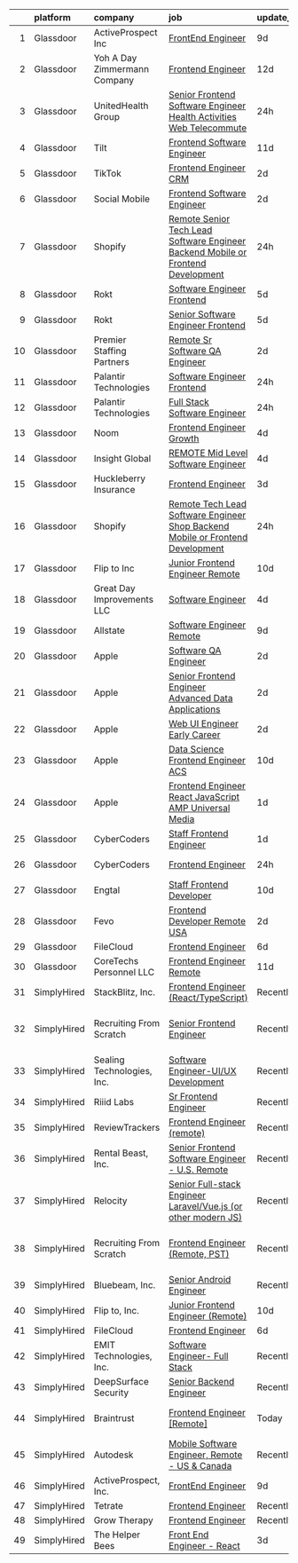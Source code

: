 

|    | platform    | company                         | job                                                                                                                                                                                                                                                                                                                                                                                                                                                                                                                                                                                                                                                                                                                                                                                                                                                                                                                                                                                                                                                                                                                                                                                                                                                                                                                                                                                                                                                                                                                            | update_time   | location                       |
|---:|:------------|:--------------------------------|:-------------------------------------------------------------------------------------------------------------------------------------------------------------------------------------------------------------------------------------------------------------------------------------------------------------------------------------------------------------------------------------------------------------------------------------------------------------------------------------------------------------------------------------------------------------------------------------------------------------------------------------------------------------------------------------------------------------------------------------------------------------------------------------------------------------------------------------------------------------------------------------------------------------------------------------------------------------------------------------------------------------------------------------------------------------------------------------------------------------------------------------------------------------------------------------------------------------------------------------------------------------------------------------------------------------------------------------------------------------------------------------------------------------------------------------------------------------------------------------------------------------------------------|:--------------|:-------------------------------|
|  1 | Glassdoor   | ActiveProspect  Inc             | [FrontEnd Engineer](https://www.glassdoor.com/partner/jobListing.htm?pos=124&ao=1136043&s=58&guid=0000018137d17333a0f4278927c7b513&src=GD_JOB_AD&t=SR&vt=w&ea=1&cs=1_660e48c6&cb=1654498882711&jobListingId=1007899685106&jrtk=3-0-1g4rt2sqir16a801-1g4rt2sr0k26b800-59c02ae1c22f33f2-)                                                                                                                                                                                                                                                                                                                                                                                                                                                                                                                                                                                                                                                                                                                                                                                                                                                                                                                                                                                                                                                                                                                                                                                                                                        | 9d            | Remote                         |
|  2 | Glassdoor   | Yoh  A Day   Zimmermann Company | [Frontend Engineer](https://www.glassdoor.com/partner/jobListing.htm?pos=101&ao=1110586&s=58&guid=0000018137d17333a0f4278927c7b513&src=GD_JOB_AD&t=SR&vt=w&cs=1_c56f6f11&cb=1654498882704&jobListingId=1007890410247&cpc=67D5E609A3B8C355&jrtk=3-0-1g4rt2sqir16a801-1g4rt2sr0k26b800-cdabd7b5c9443b8c--6NYlbfkN0Ae6Qmv8rNb3d5rEsMPL_plhvilYeiJERi7JqghURwQ9XIhdLOjSjG7egc3uUstyCQYzHEQ5XmtNPtWnHS-asC21DlRgbV0mfrWq-U4I-NuPwf3H6EpQw8Wk7_29akaQ8Ycb4XCRI4oPKsQ3ZMvKwgCh0ZVHEcCv2RFs6UWMowc2z0mMUq1crJfB2Y0AGK44ZitGthaYhK1r4bzWQa24S_GZVN9dHdJhi3yiuhPJ4TOEevJlJTijcaPFcumqsRdU5VsrWRtOLVU6NUBEGYpubo_Nl3atOm8axEknOys7H6XKMpYh7RmRgd14fC9Y6R_Jff4r-Wl-WRFWvg7P_1tMDl4l_mgXz6rrE5SlR-FWBmsUTskgoyfvOHAJyVoZ6_IeATE7gFB5s-RxffjRPyIKODMFTM9EsprOykfCCzH7X6wOWcLN4tLv78CRy81I9ZeZ8yaXuxAsjO8Nil-dlwgXOTczF5iQ4-0BzCcvo-bWw48EAPBMTsG4Ilq)                                                                                                                                                                                                                                                                                                                                                                                                                                                                                                                                                                                                                                                                                        | 12d           | Mountain View, CA              |
|  3 | Glassdoor   | UnitedHealth Group              | [Senior Frontend Software Engineer   Health Activities Web   Telecommute](https://www.glassdoor.com/partner/jobListing.htm?pos=104&ao=1110586&s=58&guid=0000018137d17333a0f4278927c7b513&src=GD_JOB_AD&t=SR&vt=w&cs=1_437a761f&cb=1654498882705&jobListingId=1007919561964&cpc=786328B4A40DC555&jrtk=3-0-1g4rt2sqir16a801-1g4rt2sr0k26b800-0a673dd4f3f9fe87--6NYlbfkN0C8O9VKdOj_1Zh75e9_CvYhSsWVxS1Pvi5WUWhsf4w7FIc3O6B0uG3ldAQAeoX1goqqUMoiOOjChTIU7FxP9zu0buQwufUs8R6wbFXqjoNmk2BbPuS3fPxTBlSMCmcUwp1Dw3DXEkr1vAFOMYSKNGUYqtWAtCILkuHt09B_pWN2NfSRnX4alb3eDYF2gsqxpuQTdHKUkO5SZsyybCUOooRSD_jXA_FfblEvkciEXv7FnMUNBaffUKg5N8qrDCYCoIN0pMY6sm-Kraa77_-6OazkY4olH_u7uC-uteK1IPS-na-DrZWY-G-uuo1LIF9vinOOqwa5OIpfMM6-774IxdnWaPVd8NnBINJmTs9Rrw7QSZNdVYN7QCoXkmADEtkM9yc-BVGt12oXJrIxLrLvGYuimRJ93__ZTG774NEPD0oNXbLfFf3uRlFZlKgNW167uL0%3D)                                                                                                                                                                                                                                                                                                                                                                                                                                                                                                                                                                                                                                                                                    | 24h           | Washington, DC                 |
|  4 | Glassdoor   | Tilt                            | [Frontend Software Engineer](https://www.glassdoor.com/partner/jobListing.htm?pos=126&ao=1136043&s=58&guid=0000018137d17333a0f4278927c7b513&src=GD_JOB_AD&t=SR&vt=w&cs=1_9aa7dcb2&cb=1654498882711&jobListingId=1007892621035&jrtk=3-0-1g4rt2sqir16a801-1g4rt2sr0k26b800-593c57b0de57d19d-)                                                                                                                                                                                                                                                                                                                                                                                                                                                                                                                                                                                                                                                                                                                                                                                                                                                                                                                                                                                                                                                                                                                                                                                                                                    | 11d           | Remote                         |
|  5 | Glassdoor   | TikTok                          | [Frontend Engineer  CRM](https://www.glassdoor.com/partner/jobListing.htm?pos=125&ao=1136043&s=58&guid=0000018137d17333a0f4278927c7b513&src=GD_JOB_AD&t=SR&vt=w&cs=1_371a1798&cb=1654498882711&jobListingId=1007916674735&jrtk=3-0-1g4rt2sqir16a801-1g4rt2sr0k26b800-fbaf331a34d36c48-)                                                                                                                                                                                                                                                                                                                                                                                                                                                                                                                                                                                                                                                                                                                                                                                                                                                                                                                                                                                                                                                                                                                                                                                                                                        | 2d            | Mountain View, CA              |
|  6 | Glassdoor   | Social Mobile                   | [Frontend Software Engineer](https://www.glassdoor.com/partner/jobListing.htm?pos=129&ao=1136043&s=58&guid=0000018137d17333a0f4278927c7b513&src=GD_JOB_AD&t=SR&vt=w&ea=1&cs=1_528eed37&cb=1654498882711&jobListingId=1007917234925&jrtk=3-0-1g4rt2sqir16a801-1g4rt2sr0k26b800-abf8924cd77c767f-)                                                                                                                                                                                                                                                                                                                                                                                                                                                                                                                                                                                                                                                                                                                                                                                                                                                                                                                                                                                                                                                                                                                                                                                                                               | 2d            | Miami, FL                      |
|  7 | Glassdoor   | Shopify                         | [Remote   Senior Tech Lead Software Engineer   Backend Mobile or Frontend Development](https://www.glassdoor.com/partner/jobListing.htm?pos=117&ao=1110586&s=58&guid=0000018137d17333a0f4278927c7b513&src=GD_JOB_AD&t=SR&vt=w&cs=1_fb65dd12&cb=1654498882709&jobListingId=1007919605534&cpc=F41FEAB56D215062&jrtk=3-0-1g4rt2sqir16a801-1g4rt2sr0k26b800-6e8a97a11598b70b--6NYlbfkN0BT-d-5ZYGeYN5LtCjYTmsuLZtfKHQR55lVpvgXBvxdFapMDTcs0Fqfitx_p4ykkUWcKcLoI2Ull5WOVPzO2HJvnq-L9kQQjUeBsMnj1CHjBqiLj2s2JVLynlUYHymqpKATbYLOolGrYEdIugO5Me0ZrW-iIbYsoGr9MnHxAZcl0dOLqOcznCZOPb3TusH6cRKzOS_itk9XNAF9mngF0qx7jvMw0dqV3SSZk4k36bhDxYfAk3pZWTidAua57RIaiATQOQvU634yr55b8U1Vk5if3E8oiqigUKGhgZURD9a18ybx1AaxhqOwroLwZpfEtHSPOex0KgaI9ZONusBKJcb7lBZnMKKFCX6tExXO3en9fXBPDBPnQu72SOzZZNAPoqASJcEnioihptlX7b-4mOY4LDrA-sGg7YWJMRpSGidSJJhGf1U_okoqemNV3AWUchHHshAaPmaiZE4bscukbtE5uQoDRHqnITg-rJTwegl-_O8DP7xvOS3eVvxLTBA-U3JDZaNRd94SKRboSxtJpClAu5EhhI7ZgBTmBMi291V_AZGr0ueH20w6sZ67Tki_rzUOSuaDa1TLlWFNSGeEFO0VtUUtI96AzJ3YFQQ9aONSN_olhkN9ujDhSxAY9kneQPBKj1Gfg85P4bBTqKZr0TR6BdnFH5PxhT971MS-_yx1vOVQk_Jkr0aTnbNVGORvr2XVVYSU-HQQSd1oqmBXRrBxe56v4BSNjaXpu6BxvUU-9nVNFh-Kei_kn4AZFiZouw6dPDyuuQontVRl8cR-Bm0tQhyiQBCbGiE%3D)                                                                                                                                                                                                                                                                                                       | 24h           | Atlanta, GA                    |
|  8 | Glassdoor   | Rokt                            | [Software Engineer   Frontend](https://www.glassdoor.com/partner/jobListing.htm?pos=107&ao=1110586&s=58&guid=0000018137d17333a0f4278927c7b513&src=GD_JOB_AD&t=SR&vt=w&cs=1_15935be6&cb=1654498882705&jobListingId=1007906259892&cpc=F17331D9BECC482A&jrtk=3-0-1g4rt2sqir16a801-1g4rt2sr0k26b800-7ecbbc01be6db9dc--6NYlbfkN0DG4ntHtB_rMsnfhgmnSvK2brktLme1L4SiDeJjQ-izrVOLqRJ5-yjEwoYGp-nj3bWN1lzR9_azlXIJYQ1thrkaW2AAH9heBJM7PFzuX9pL7Y8Gt0ipimYDVkqAanixYFeAk_inJ4oOhvDdUB2KTn2soTr3xCCpllQmgk9V4QYN385wEJvnS-QfOjQAlNMmrCtaVRRZQIjSliOjyz6oQCERiCN7qzhiBqOAWQJcTCvgiADtgnVCNARNHov9cqttQZwNH2hHC8klAU30_FIT5H-L-F7L1FGwjSuzLwJuMqEIMZEpSHRYdo6nfS7bOnhxSDbinkwsD7TI2j_Qcvt3ahM2XonR9mdjPL_qWVij_oZItIREzl9O5od-cFbzrKw75CyGdxoqCFZbJNFJlyPWOTf1AkWzrlzy4q9-t0zspt6W0wTBXcqJQCs0nlGFb1yByyHap2s8SDAgPNaA-_sdqySVGmUKHEggNoaHSj724BGACC1M37Ng8LwuLylDBGzf4msXdkFY6_KlNgDRmFUpUtGHEcP7cVITJJ-uKTXxfstf5oMcqqbtUyeXzD0WygKbhfYeTqEk0KC2oVFddWJNkkbw5idjrs1QTZL_KgVIgBM7P2SjQ3bl2g6aO-0qbrODHFc9nUjbJsG1fGnBdRS0hnuC54lpVV7vSfrihFqoi6ev8dYH1HfA_FJOqjTpuIC0YzpSdrMupV8zeTghcTN6vB5zq_wz_EgTucnOLj2KiaV1Qm8Sirug4iQZLUDM8w9sr97-_7bJORA-e7ZFtij-eoxWivyzJJ9Eqwu12ChoAiYQbuTbtzJ3tfKMC-akedho6h55gNiMfH_Dpzrm2ON1dbr2SzR7NR1RGjhMbG13PJLZYfMNo10vdeSUX3FrpUXTte9tkYMx3Q8DGR78-_5wz8lcLmMy-4ImwTNzEyxFXRL2BnFV7hjw5oYqYHHkxWAXzVAs1raik4EvCJ7kjxmf-MrE)                                                                                                                                                                             | 5d            | New York, NY                   |
|  9 | Glassdoor   | Rokt                            | [Senior Software Engineer   Frontend](https://www.glassdoor.com/partner/jobListing.htm?pos=111&ao=1110586&s=58&guid=0000018137d17333a0f4278927c7b513&src=GD_JOB_AD&t=SR&vt=w&cs=1_8dc9df5f&cb=1654498882706&jobListingId=1007906259895&cpc=6BF42D0955AE9A34&jrtk=3-0-1g4rt2sqir16a801-1g4rt2sr0k26b800-42ce1f1e9ae588dd--6NYlbfkN0DG4ntHtB_rMsnfhgmnSvK2brktLme1L4SiDeJjQ-izrVOLqRJ5-yjEwoYGp-nj3bWN1lzR9_azlckAp4Okv5DDhgrSTrwK7-otUcx-bHrgoOGNWL9AwwdL32iyu6Ss1qJPk9-zPNZr7c5Qszx7cVHlPPoOzU0K3duc472ZCg7EbrCtmIJLIoMdqVmxkcruUnxkhmiitOJhV9NWeC3RFwKCaJsWSeI4_9uytzCTQSxNQJ-nSVTeS5epGg8Ado3dr0q6Xn47kGrV1ikPY_QkHfeCoTOepbzbpgn1bki_rQjITIcci87ZyzA_BJxDXrcUGBSQs52JRAQYeEroTLJkn3pev6ZlRkFVOuljc8-ggSnIK_jw0cgpeYtAhdbZChHs1ZUrfVm9yci5WTuctiijKfkrmwlmt6CFG8e8siaI2rEjDfFYgtfx5ILkIUwIn1fhM7nT_VOX7jbagSHzvEes4jmDqnAHwOWiwpRB8MSBmfC8XNfgd0FTjpjnrwk7iijBup0Y_2lV5lhSNZ-N66_X_xObe90C1NQl_qDVIACXyjmf6LNvw10WMF93oln-EJNUsgZRNzvHZzVms9KBFaUJwArwfsPxFFkE7mP9LiyZ0RP27ntFnmXReNPd77SkjpdIrVG4RC03RH1hitPbkvJocvSpv1V6kOCmephJWhtfH7UcXpa9wyDfaPCvEbDPmcoak3DA2w2c7TcPqg8PFXgNUCCTXdSDJoKpH9jY1O_SnkQ4Kd4_--XCqWKTXD_5uzHKY_ZI6A_hoA1pZ3UkmJjwI07ob1lpy9SMZj26GhKlb41kAIiZAZ11wQXM9ZyALzATJAbOU7pMODfqQZAMokESm-b2QD7_DntlIcDtYyirtzzUzaD5ysRithpFMPnzANLrdIPnusiS_L29d069r-JbA-zuyPnmlfIF1PRdRO5s7uv8pXIkMGGiOCsfABN250Q1ECzZ00qtqTIIV9on5DKt1JN-N0my8U8nA_8%3D)                                                                                                                                                        | 5d            | New York, NY                   |
| 10 | Glassdoor   | Premier Staffing Partners       | [Remote Sr  Software QA Engineer](https://www.glassdoor.com/partner/jobListing.htm?pos=121&ao=1110586&s=58&guid=0000018137d17333a0f4278927c7b513&src=GD_JOB_AD&t=SR&vt=w&ea=1&cs=1_927bf4df&cb=1654498882710&jobListingId=1007916760712&cpc=32EE424DE2B657EB&jrtk=3-0-1g4rt2sqir16a801-1g4rt2sr0k26b800-edd296566df90fb7--6NYlbfkN0CyyT-f4oNMZz8hL4LR6EcDrl5vB12i7SyJpvAxFYk5ESjE9CwDanhb7km0chTKgrmnRsv7qmGC4j22yNDzX4D0Kr1--TxAC-9g5IYFMqkGj7YXomS7Xm_RO7Mi-aRhPqwJtezWP5To12Af4r35-_TVZCM-Karv2xZ1gj6bCW7UO_w5_uvdzWuL_r7qjltBJ7XMSCxv4RXWwMZYB86DWaDcdpMp9b3PgMKJUbTen85Cmc5zFz6FF38x0Z0LlKtYjg5VNiXMLrOgb6dyzSDBaHA-0dsfFoyTs2wT7Aczyj-NW81gL_AqU61Os8ZBj9nFteZlmzS8HJMhBCpCaI_tRMKxQ94W6leDoZUY-G_EBTiPhM9PFYXKcNJGS4kSTsz6ZhP59FNxW5_wJkAF597LbIZI_Hq5yzP-kUAjKBkz3WkosEi1Sg3Iay5_G_T7JYNpo5bR7PnQZSQ3F0M_ua03hy4USgL_dvgx1qPW3fvWBVynzlHmaLoWCLfqu7GYozaE2njcO8Ei3T33OWZZDAZHnD9c)                                                                                                                                                                                                                                                                                                                                                                                                                                                                                                                                                                                                                                     | 2d            | Remote                         |
| 11 | Glassdoor   | Palantir Technologies           | [Software Engineer  Frontend](https://www.glassdoor.com/partner/jobListing.htm?pos=105&ao=1110586&s=58&guid=0000018137d17333a0f4278927c7b513&src=GD_JOB_AD&t=SR&vt=w&cs=1_fab6dc03&cb=1654498882705&jobListingId=1007919437478&cpc=BAB9AA3F436D8911&jrtk=3-0-1g4rt2sqir16a801-1g4rt2sr0k26b800-ac6290661c892801--6NYlbfkN0Brd2bbJv--kwJLf5E6dthOUocw0FyT9949Kzz66cUevmgVuLUFWYj_raqBL5h1rfZ2wo-0LF_jjdJ-fITQL-LF_JCJjNsJb_2X42iqmdowYF9tLEi-42Ji-bsR0l4tZIqna_F2MXhtMQIk2Lh5ssBB9bn20RwqBxHlrSFBc3qG5Njc49vd5aUKGDu2bxKDzNTa96u0IbxpSLQpDgG8fDFaa7Caacs4PSwb3PgPGpp4Xtxd9X7-iYDRZz462NA3YvHgkPlf1VAMbMFvk9XPbgnFZiRRaFWLPIjFnKFMBZgK4IHTwTzTeyPn5h9fzFnSOjq5wBa16zUHINZt4snZ1Ll3SX6VQCeKPc7REf9ofuV-WeaDCFEnFJRPWgTKMHz4ryXkWAt1fP9uGyXSiNXXWMKXwwY9_JbPF_PRDkS7c70wpvYN0ltqfhnXcwy8XuSolsA%3D)                                                                                                                                                                                                                                                                                                                                                                                                                                                                                                                                                                                                                                                                                                                                | 24h           | Denver, CO                     |
| 12 | Glassdoor   | Palantir Technologies           | [Full Stack Software Engineer](https://www.glassdoor.com/partner/jobListing.htm?pos=106&ao=1110586&s=58&guid=0000018137d17333a0f4278927c7b513&src=GD_JOB_AD&t=SR&vt=w&cs=1_d94a63e0&cb=1654498882705&jobListingId=1007919437486&cpc=9EDA28EADF1DF7F0&jrtk=3-0-1g4rt2sqir16a801-1g4rt2sr0k26b800-c1c806e06a8d44ac--6NYlbfkN0Brd2bbJv--kwJLf5E6dthOUocw0FyT9949Kzz66cUevmgVuLUFWYj_raqBL5h1rfZ2wo-0LF_jja7U9UEqvuPrTXHJ7plO03wZBSwYg76ZEGdP8vYqpTrdeJu_nBIduhPQX6HbEyS1tP9mxaul0GEkdpZeyVQVKeQHV5S4WbJc2sZbeOj0KZeFi2soHGqMY8hFwSyeW5HF6CKvZmm4SPmyDnaCAWyxmsxkxF74V3NZLyV0TLCWAL2ScgNP6Zm7o4kyUKvnCh-eVULda_U6PHcPkEz-JE4ots-6bpAsjIrAvaekgCP5WWja4D7ksGIFMc535gLs2RksKQE-ZN0UxbUNEI7xVBQzxdSHHN4_Ex-9Ri10MdFQrVasM8xjWFMuIU4Y3t-r6jM4zfTu91UwYtKOy9kJ4DQe054osi9-BAwYKMHIfz6k_4G2u-3hCG1hDoeDjbuewOYDPg%3D%3D)                                                                                                                                                                                                                                                                                                                                                                                                                                                                                                                                                                                                                                                                                                                 | 24h           | New York, NY                   |
| 13 | Glassdoor   | Noom                            | [Frontend Engineer  Growth](https://www.glassdoor.com/partner/jobListing.htm?pos=102&ao=1110586&s=58&guid=0000018137d17333a0f4278927c7b513&src=GD_JOB_AD&t=SR&vt=w&cs=1_537d3212&cb=1654498882704&jobListingId=1007910128941&cpc=7E69D0A57279CD4B&jrtk=3-0-1g4rt2sqir16a801-1g4rt2sr0k26b800-69a67ca697010a4a--6NYlbfkN0AjMFp_ezpzrHLr4sq-SQAEo_r3J9ONvXwdD9Yq9WI6NcwPtXUXnbVJqOWqEdib6aCtGmnFVacY0MrZNxmFwRUru4m80FTLsTddlTJk2Svs1Bh8NMr04BZnl7TTvdpxLAQTqlQmwjXNg5PZcecoHhjZfsy0-yrEcNJPgvw7Gp-V7J7k8L4eUIzRLweVmR18GoZAqT35l7rz5OSu9tn5y521c-jIdBwL6pIQzfZAbwvB7u7rhryFUpH4sHy8N_08QU3H-43vB47-qhdcJHv2enBzxBIOmoF4SHYYbFSUs5G8lO5RMdPzXzHj1B3LTI-O6pHe4a74WI6nmU1kb4uVJgOqtHsBtDHSkqfG5zON4qOHU2c3gD8atowWgt4yzlf7g-SIl1JUhnlN25YtDkRcWcJSKu6i38YGq3enhssLQiwI1tYcyW4v_l2gDQaypW1ZVs1KAG6Hv-9gn6HaHoZb276UWsSFE3jRjDCGm5zKSCdOcwY_u5y8GsF-IzlNDuRgaa1KehobvJf3MKwAKHolKZLRswT5Y614l4DXbrc6sMzoBfChJkYLU5EXp_zvbJmhU4glP8eOQAbHlrA3Pet_Hl28bpJf6uml9AxAnaPc6cEGUNQE6V8d0XFRLDr9UxAKQALU5p0LIr8U1vgk9sTMbdqphXy4YdZz7tbclgrlmvRj_ZzwbuFTBq8-IXbQvenzZC_7kp_nwCbWUZbHUT3keYMGskhh7FZKtB_2GCWOpYkJ_epVW1m5GohVHRUq9m2B7fhnw8tlxLGb_aE3xyn2zLmynH_R-URhENdo452f9rXl_UFr6T_0Taiw2Ganhc_zjl4vhQ0fqr8PJ2VmSU1WKJGxESIfHpK6uVY5ZNJwNZo7sG9eDn5KxHZJA4vccC5lUCXcsXLcQlsss2KBMJhfkdVa)                                                                                                                                                                                                                                                | 4d            | Remote                         |
| 14 | Glassdoor   | Insight Global                  | [REMOTE Mid Level Software Engineer](https://www.glassdoor.com/partner/jobListing.htm?pos=122&ao=1110586&s=58&guid=0000018137d17333a0f4278927c7b513&src=GD_JOB_AD&t=SR&vt=w&ea=1&cs=1_fdddebf6&cb=1654498882711&jobListingId=1007909331941&cpc=2CAED5C921A5F994&jrtk=3-0-1g4rt2sqir16a801-1g4rt2sr0k26b800-b7dd984bd5d48eb8--6NYlbfkN0BKkHZu3wF05EeDimN_p6sYpKCMArvwa95YdH7UpkaBCu2g2OpkFKmYupHC6ru09IPJgEHFCM_7Tw_kgeU_8LG6BepXXt1tFqippS0sYcPdR-KwhWpfsqmKO9yAYNVE3UM1rnue--B4BzP4NusXAOzDvaCcUtMuuFHAkuIEOnoPNtGuOJQclWXUXrumHWL84PE6GEhE69JaY7XO3S7WAsvrGSJfKrkPhyH44ek9e-t-ViBCM7ksqpL7FWXtY57ZeZ4oPmcuQgbJQE6FXvZ7b3ZwC0-6cY7C_2z0Nc9AzT8qb78gf5l7DTd6_KH28j-bGWmaMOtMbBC8rdy34xgtUioZ5OltsqjuCvUltlYpTHU0nfMk6bkHKDnxpShDZB1wc4EsWPbOJYzaEVUStXmJxpA45VvfM2YkjGoIJlMOp4h-y8juIVJf94uVVRqSD6mB5qV7fenzXOQE7_izb3xq7D1uB3Cs9AzeiM1wO-g6T2HV7lVOTHm6wkjB90UB44EZCSAfLjVNBrVVKw%3D%3D)                                                                                                                                                                                                                                                                                                                                                                                                                                                                                                                                                                                                                                      | 4d            | Remote                         |
| 15 | Glassdoor   | Huckleberry Insurance           | [Frontend Engineer](https://www.glassdoor.com/partner/jobListing.htm?pos=130&ao=1136043&s=58&guid=0000018137d17333a0f4278927c7b513&src=GD_JOB_AD&t=SR&vt=w&cs=1_8cc8341b&cb=1654498882711&jobListingId=1007912993502&jrtk=3-0-1g4rt2sqir16a801-1g4rt2sr0k26b800-f336af2a8b4c4b0f-)                                                                                                                                                                                                                                                                                                                                                                                                                                                                                                                                                                                                                                                                                                                                                                                                                                                                                                                                                                                                                                                                                                                                                                                                                                             | 3d            | Remote                         |
| 16 | Glassdoor   | Shopify                         | [Remote   Tech Lead Software Engineer Shop   Backend Mobile or Frontend Development](https://www.glassdoor.com/partner/jobListing.htm?pos=113&ao=1110586&s=58&guid=0000018137d17333a0f4278927c7b513&src=GD_JOB_AD&t=SR&vt=w&cs=1_11078c0d&cb=1654498882706&jobListingId=1007919605304&cpc=F41FEAB56D215062&jrtk=3-0-1g4rt2sqir16a801-1g4rt2sr0k26b800-59333d9050874326--6NYlbfkN0BT-d-5ZYGeYN5LtCjYTmsuLZtfKHQR55lVpvgXBvxdFapMDTcs0Fqfitx_p4ykkUWcKcLoI2Ull1JUiQELdtH3pYSLNeUAEClSBUKXlwnVfyx0F5lGqC5wLPY4gFe886yRHhyv2hvOQ72YGj1cCf9lh1SGaQr98aM_Cw1A0-cMia61cnXpg37fvHcTGkS6sajRCeR5bdarS0uFgotoYhtUrYkgQVDzLO0mUkS-8SzNp5w2pb33_qctRg_bx3tHdcosOAdQT9teQr5RstJhN2X_Z-6sUdB9mr0smQ2v8Lz-iUq1Dq63vouzW2QYAwvfxMZNUuMxWhR2NrXlK0cMlA8JIgWqmidFRQYhilleu9xNXwxyHELPGRagjLbQgO_iok52MRRN07AiI9gan4Hmm-65PjCRsoli6Ddm3ZNr5nsWB5FPp7U2xQBh19lQeLsVdC4zxw9m3tvDJlcDtxfru5LhOT38bODnh7XdcHVE7pS2Mv5e4sUGiZYvAgUzIFplSB5dkwOaae8ZqXdCThamVJBrc7gv4TtHkHfrtB9vtVgyK9DP67Zw1XSRVDmeqXwHGdRyBmi7k8ieFd7ru5mgYMmUUdvvi94ivzg1yen8RiYIP5fDNgZsJEYGM-y6DvAP-5EqLDsyjaoQcjLhq2K0a5xBKna2Mbys6vcEYXIxGHZk1laagwnYSg8khdFt-bt03u8KHYXBFBuhcQEtJ5zFu2js1G-njA2RISxqE-nBnE9kAopZbYSsCcaLTDZjmyd_zVsfPgYZ8Wf_zpEkn9pLTmv21VEl14EoaXg%3D)                                                                                                                                                                                                                                                                                                         | 24h           | New York, NY                   |
| 17 | Glassdoor   | Flip to  Inc                    | [Junior Frontend Engineer  Remote ](https://www.glassdoor.com/partner/jobListing.htm?pos=123&ao=1136043&s=58&guid=0000018137d17333a0f4278927c7b513&src=GD_JOB_AD&t=SR&vt=w&ea=1&cs=1_ea9d2ed1&cb=1654498882711&jobListingId=1007894972720&jrtk=3-0-1g4rt2sqir16a801-1g4rt2sr0k26b800-e803ee86b04695fd-)                                                                                                                                                                                                                                                                                                                                                                                                                                                                                                                                                                                                                                                                                                                                                                                                                                                                                                                                                                                                                                                                                                                                                                                                                        | 10d           | Remote                         |
| 18 | Glassdoor   | Great Day Improvements  LLC     | [Software Engineer](https://www.glassdoor.com/partner/jobListing.htm?pos=103&ao=1110586&s=58&guid=0000018137d17333a0f4278927c7b513&src=GD_JOB_AD&t=SR&vt=w&ea=1&cs=1_aceb2dfe&cb=1654498882705&jobListingId=1007910002571&cpc=9FFE37255B2C047E&jrtk=3-0-1g4rt2sqir16a801-1g4rt2sr0k26b800-40cf293fc832ad20--6NYlbfkN0DepSkZmd9etZKs9S0d-ba81MIsflNkxo8CMrzwVlxGKffwqYv9KSbY3YwSy8mr7qlfKwrpX1tGqAlMGHTKG5vdKhOnd7RQ5bu16nVWAuYedxR-0CxS_1Ve_JpQikDryyVfIBwZZfoTgaFWcniccyaYXz07bZD5z8oKazK65AeHSgMt-sQ6ufvPpsxZoHIOi48O5YeAVO2Oq6cOQMy09h2H6WM22o-zyULJBLcB43rq-3SAonI_SfhAjAebe0Q2fc_CNusFxTTsA94Xjtp8_wXyOzOq0r8iTD0r0x1lg0mXaPQ63mn9zuj1EW1jP6CzvQ9HMD3YEmznTSzKh1jspHS9qn5dVZMaWzlZAN-QOJUScJhoP-AadyEP4YxjCdoLOv5lPZ78d0BjPrjlIcML-cvLq_aRJEdzbCwda-fhn7MUsNwopKnM097PharpMOQw-O74eSNCUlL7n7TP0xjQHE82cmqWKwlX7OUoWfpZlIHIXZWLDxBc9WfKeJm5D15wtFhlL09Gy_EtyQ%3D%3D)                                                                                                                                                                                                                                                                                                                                                                                                                                                                                                                                                                                                                                                       | 4d            | Remote                         |
| 19 | Glassdoor   | Allstate                        | [Software Engineer   Remote](https://www.glassdoor.com/partner/jobListing.htm?pos=112&ao=1110586&s=58&guid=0000018137d17333a0f4278927c7b513&src=GD_JOB_AD&t=SR&vt=w&cs=1_1a68cb5f&cb=1654498882706&jobListingId=1007899437196&cpc=44CD5376B8534B8F&jrtk=3-0-1g4rt2sqir16a801-1g4rt2sr0k26b800-f46095c97c21d225--6NYlbfkN0BLH0BMQoDn-yw6Urt952hBm1JLFZ7WpBxND2cMIOjOqbFVk94wXfJol2fCSe2VsLxNDSV1kK3QV-8zk8iVx9_5JYgcTPm5nq25IvwvfZo0siJb24hgZMhd6J616iMysP2lKWgFtfSx06yR99ckUa1x3yb3AwMbbOhghBalr9xCczM_zeGfbhM5-lDvzKPwtt4-aKX6HSZClzZsAWhDqzHDBeC7TPC0Yu5EHkuQP5z_0WPaa4H_WJjoTrWaNHB8DDkNajrwFe8qn8AbrXXbgXUd7VOazEHHlGZcW3t6FkKt2kujTT8HcehBYe5i5ceB3ujwN9iXeBSC4Pa2RckLDLQUsHX433T0FsNjEr7T3dZMd8l_juKmmx5lKQV4LPU1Bzfhq6RpfAvXo41RBg7SI5QXHt1r2iYwlwQKIVywzcOChjwfJ2BfX3_MvP9vktMY-juBpViISuz1z-pJVuesLYEkVOf1zuUwq1kxd3YeGZb1W9qKgDgLCAk1neH8YRVT0ICgvjYlirh-5GCtT0AWJ7kXxjWPd7vm9Nv0F32DPcszIfVFYC1uNi-x__0CHT8AUvK0PdJdo2Uee2LQ05f5WWKy_C4bIusVvj80M1F4u3KsnnUsBo33lkObpSw_xAIrLAvcGLZ0_V5uBnzhCDa29JMC4oYEvd4okCPP7XQlZtbpDsDFNF4Tam1AU3oYcND0gcuc5D1L0G85rmR71VmCmCNsRpJfmgiKAHPJYgDOuhP1VDWLmT2_Tujqnw0WpHhM3AH5IBLOEuiA3fUjKoGYiVeMwR_vw1MOeSOPsT-06nli16572rQtZVctFkKecALPyv73HPSCjZqb864HA4nFVTppnvSnvRyeBmr5aklgoJBcUkB6hKb299n_1fBgMpBF_MW28NaMXThSvfjjmWlSX5_PdH3whWTQk_a3lik5-YsCBexryo-OyhBtk6W68PxVDRms4fsaj_hCE1sg942DMquKfSd7AiDz0JPrNrzhIJxx_B_qjZjakVXhxYhtGx2qeHEeFWoSyvmzapl0aE8pVBXpdy6ccd7Qi2Ses2Xk1VPvCVCCt1Up4X0rRr8OlLQhmhw8rt_WeM9gb_LfqtaqGSKNqlAw1lUziAVU3n03Z5S9zVgzW4Q0xI4kmR3XgSqRV6w%3D) | 9d            | Northbrook, IL                 |
| 20 | Glassdoor   | Apple                           | [Software QA Engineer](https://www.glassdoor.com/partner/jobListing.htm?pos=115&ao=1110586&s=58&guid=0000018137d17333a0f4278927c7b513&src=GD_JOB_AD&t=SR&vt=w&cs=1_be38e70b&cb=1654498882706&jobListingId=1007917013531&cpc=F41FEAB56D215062&jrtk=3-0-1g4rt2sqir16a801-1g4rt2sr0k26b800-14dcfd98600c6338--6NYlbfkN0BvKrLyj5gPmtZO9T8euul8TCxuuKNOtzRJOomxnwSEodTz2Bc-sPZlADHp0xxmf8WtgwAMp1M4YguJxlCGiH_NsEmaasI43fag6xDen4uWRal7QrFmd2OKPY-DpeH5pfrL8fDXH3z5eFx6urd2bILEVbTqOCsOQixp-_QxScVmZIkxjqP1n9sKjk_pmaN0KaEbHFbvVBHNIgrNQE4j-ty7ya_nsTRztX-GWWdwtehbEETcXdaNz3u9oeTvOZLNsBFZpZIIjS0ChsWyCdaPqSA0d93AuxpI3z650asz_hn2CIh5o2lp3Aksx0EBXIdJ62itejxJyrTGGtC4tJLVPB3mi6hP0A4WK3_X2jE8SCnZITVCG0gfSjn-dlfbJeHBjHeFW61Ts_17xFBfgW1XEADovMCjIT0joL8uwnDfGQ0iQ3BL-qaJrRiz23HvDYv5zy6P2_p9J9yuhlM5fdeHUI_WJRB-JyOD7SBlcWAWuq81pRzv0xsEIgPuI_FVxd-kkhj-XOehxtJk_0CnaXPKlxTXbJ8cUbybE4q0cW6SdCOesVuYlVD5ZXekHrFF_gofancZjamTdmiuomvm5i3jrs-XM6FtEQuL2dAi5omjsW6AapVgy8d-FqR9YsPW29dvHgfIOho_7RO0eIEVi2ziTQWlpoGBvJWl2rjz1VZykYzNNLduJ5VRHdTqPy4TkWg85JxJM7TvXVafkmLqsrK_AAe85OrAWY046PXW17NKCwFFZjV3IajSWbs8kUZPFTyxnFOT9F5zzaCeKOwjHvZrqkuhESWwvBE_zc6bOgUoKmaRvuVpZkukFEit4P40jh67228HGYn6k-zpnw3mJwRcRhgjBZb-dwublksS1V6EgbiH8t1poYPvwcgMemdfABRZC0uonK7_wHT4yo_htFNscBAX4B3q8Giu42J6RNkecLB9Yg%3D%3D)                                                                                                                                                                                                                         | 2d            | Austin, TX                     |
| 21 | Glassdoor   | Apple                           | [Senior Frontend Engineer   Advanced Data Applications](https://www.glassdoor.com/partner/jobListing.htm?pos=108&ao=1110586&s=58&guid=0000018137d17333a0f4278927c7b513&src=GD_JOB_AD&t=SR&vt=w&cs=1_c1150dd3&cb=1654498882705&jobListingId=1007917014681&cpc=AC285F3A3ECA6BB0&jrtk=3-0-1g4rt2sqir16a801-1g4rt2sr0k26b800-ac58d964a257ccd8--6NYlbfkN0BvKrLyj5gPmtZO9T8euul8TCxuuKNOtzRJOomxnwSEodTz2Bc-sPZlt2Zgji_QUXGExA1AOrvFSOvqzaRCaLRshDeNaSk8dtxkn_LDYJJtFkusGZOIISK4QsyhkpEnE9gol-NecRy4BST_GM4K2odXHPSyaKSHaBxa7e6q1iXljiHxN-8d99EMvRtZu5U7xYq_0TEfnGsjbQRftLa6rXx5ESE109dLtnC9V62nd2_3_2pQDc81W54hkadbZ9zCcPeHWiD3VFYmFK8uhT_XA6MfHQdDu6lwL70I5l81ruzLMIpVpSgSLE39rs_RmBDmLFWOuQSTA4w9FtZDOiQs3QYv7cbu35y9_y_OC08a8ILpw7U5wq4hXHzOPjZziHsjam8ODAGQ1jfS3qe5Hn3jHF95n1w3ZOFzjpLCOVgnOiIvRUKzT14HABnbYqhHvFw4gXau0QHAYHTHKv5DDQU0uMAeNh1TDi_XaDls0GUcNMGbFAS73xrQvRnrTd3tFROhIh9oM-S2ZfUWNjLKRyfo7hAeYX5A9J2kakhagCq230gz3q3gDCigH_-tOcxVtkf_ZXb3g-MaGOWwhErdnhPA2ekVVUvPpFy40j2W6FGHKMWhRsL02Babg1BJBOVS334ZsRVH6b87fDxYXcsYOQ4RlvCuiB9a90bfIjIIm0segh99Yj9IzysnWmG-XPBCpa5JnOABTyhPe5wzwwcCGJVw0wYkGKJ1wrT_V3S0bVFNwx3H2P4uQLe-_Wpdk7Jb5qhTk5GEUoO4Scwkqjz5okSNKM3kxMNfLSzzwQ3dFgVkEr24ksdsuLx16Cpfg5C0zURlo7sZCNR8OSUnyIP4VLXb3GEZlGFthK-_3PPqJK62i-cDtxE-5SR15FHx021ErTuYf-FRa31cMrVyAWu6YByLSW3FhkVkUUNzwQ_LH_npDXjj88DcUy7OnlisMDuG6NeeGpuE7az9nNHxuA1aMoPTBdJO)                                                                                                                                                    | 2d            | Cupertino, CA                  |
| 22 | Glassdoor   | Apple                           | [Web UI Engineer  Early Career ](https://www.glassdoor.com/partner/jobListing.htm?pos=110&ao=1110586&s=58&guid=0000018137d17333a0f4278927c7b513&src=GD_JOB_AD&t=SR&vt=w&cs=1_2d5f9bb9&cb=1654498882706&jobListingId=1007917012840&cpc=8795CF9063CD573D&jrtk=3-0-1g4rt2sqir16a801-1g4rt2sr0k26b800-19cee7da4693369c--6NYlbfkN0BvKrLyj5gPmtZO9T8euul8TCxuuKNOtzRJOomxnwSEodTz2Bc-sPZlADHp0xxmf8WtgwAMp1M4Ysvhsr1LqTslbraQiaMk1Xtvdy-eoP1oKfrYhU2ZdKatwvfBPVaLnEl9j2wfV9AESabOSyshZ_OCesIUMt-9m87aAvwtV2fN4YhvL0NiLqP-9hyBRZ9wzdaopCTEZX6BdBJnbkIhuMH9HKAGjV6Ckw23gY6ZurggNpNTR9jYWsE9YhsPyI4Hv-vSprlmpE5lOie1CiGYdaNJHNGlRFVxb9zHBQN9PonfYHTB4SdClg0rxgdQ7bvNWfiWhi2LHC6FGlKADyfBGRXr9vNeAdcEaTIQh35yzzEgCuBOml4z0LxX4COKJ02bdxhPo7IpuaKxLd6k6ayuKA1mGqXhKm2RRvEXb0XjZ4eEHGlEt-25riCAh1W535N9mR1FdQ4hBXILADkwSlqsVUrYCkr7DdVD7Icfz8FsVaQEBQx8ymZeVeYiiZ_ofkuqhmI14w682tDiYE-Z3jvr0SOt56PCelJ56iiyfVzUvPlbUMceGDpUe3XhfZjwTxvsJbtaokCnn1lH8hcuGjQdpzEhjhkJ79-a8RbhEu8bCzJL0mFcUXMb5XfOw-LE_s3T_WgVshvglYjSRH7vlZ9naaJCLaXRkdllJwDImdH-rqxXETceAdJjg0UWYTimBrWI552TYDFXJ4czGn1IMjjKQPkrivJ5Svy0joNSglXcp8sF8wDggQhQfZkDzpSGJvB1cOMaqXTBGbkqDpt59Efpli9BVx0oQvhIjXrBqKLFxgdOI7_zkNk8JOK6aKgq05LjJ2aj2iOd7vnVEKRwfRtqZckJzHKwqZeO-jgZILin-HI_IdQuv2CV-NrdhpZuj-Nwtj44hJaN0WEJ5rOiIYPXXZRM-efcPk7HmTVekm_Bo_j0855r0Xb3rlMW)                                                                                                                                                                                                           | 2d            | Austin, TX                     |
| 23 | Glassdoor   | Apple                           | [Data Science Frontend Engineer  ACS](https://www.glassdoor.com/partner/jobListing.htm?pos=114&ao=1110586&s=58&guid=0000018137d17333a0f4278927c7b513&src=GD_JOB_AD&t=SR&vt=w&cs=1_7011c007&cb=1654498882706&jobListingId=1007895105524&cpc=8795CF9063CD573D&jrtk=3-0-1g4rt2sqir16a801-1g4rt2sr0k26b800-5a88a5f8b41a8903--6NYlbfkN0BvKrLyj5gPmtZO9T8euul8TCxuuKNOtzRJOomxnwSEodTz2Bc-sPZlt2Zgji_QUXFUmqcZwOXLfni9Z3cASohpNKZhtFjKAzpixgCMvYy4lyUcuEEHARQZEL4_1k9pQ7Yw92xraoHL25FXSSW7dvS47e7IFCfTXjE9iwOm3OzliZcuDqPPqK7Fez778Ysg_y6blHSqrwIKBeXsNQ04h0KryEFFWJ6Up3E-52RjvvCZd8GCoZc68IX5tNlSSNzJW7ABhKRWbRA8Uy8p2m_rZansiqjGc7AI6usdlLlKYZ5LrVtIkM0pw3lPB0WuW0KiKu5NtztvUIKK43_tb6qG1EDWzEciZiGLb4swMHpVYE5DunVmui777tCdjgNkv2POI_jnreXdlVVglYxVSUdRACbayDrq-_WHThnwIgYI9Txoj27yDnESa5PwG3guIWSGZcuQzGWHGUtp8IXO7IuDYycZuOHKwLV_xk8oimrAaCM1E8MHw0uV2ysgZj3v-RXqY3mGXa1SfA7DcjOfLd1Cl8emK6Q485MKUAxTKswk9P_PJL_QL1P0Bx9gOGqqiV0udIXFeF58dY5B_kH6Ei0A74-sHhbDXOdYLAFbQgBTliF1FYdC7sgFpbAOFfxuGg_id7h4hh9w3d4Vi1q6_trRt_ZgwUHEWtPbCZen2MW5B1bILs2GfSvoFbxs3Yf4dnU8Ci4u8egDX9w57rNNXX9WgeiPgAUko4de5GsZiZkfS8ARjc5-Y0yN7KE8kHjwyGUlp5_q-P45-RD1BdoMHY5DaCecwV7Pik7KNuPNz6infL6zDo7PaQs5mH__2sHiXyqbmxEBTXuA5LC03Y7zD0t9cP_zKX84aIsQk_o2BPFGUW_qwOojlBexhm8RxLbkFn8Qp3XKHkLSfM_-3Ev_o1bcc5jNBNhzWw4BExOCYCOBZ91qvGFApzXorEbo)                                                                                                                                                                                                      | 10d           | Cupertino, CA                  |
| 24 | Glassdoor   | Apple                           | [Frontend Engineer  React  JavaScript   AMP Universal Media](https://www.glassdoor.com/partner/jobListing.htm?pos=109&ao=1110586&s=58&guid=0000018137d17333a0f4278927c7b513&src=GD_JOB_AD&t=SR&vt=w&cs=1_1db357c0&cb=1654498882706&jobListingId=1007917525025&cpc=F41FEAB56D215062&jrtk=3-0-1g4rt2sqir16a801-1g4rt2sr0k26b800-1bab24ab096cc349--6NYlbfkN0BvKrLyj5gPmtZO9T8euul8TCxuuKNOtzRJOomxnwSEodTz2Bc-sPZlC5mDe-NOaJicicWJq_S5lElnH5Jf6uhpjVmPUZg6AcadvgzN9iuIhYdNCRllacUEyMfoerWskzdh19WcLRWJF9RrSzS8wRv52FMtsg4R1E8lJtVe9fKRT6z57kDdYq_oNvozg40aJGZ9qi2X1uh0PnPWnXROluiX3jMfZLpzvY1rbOVecHsvVNc7U4I47Skk0Fl_QJRnx6XikiZRaycVqOx8G3FLXbJq53WQXxg6LnOtTnc3xjWV9mPyBzS7hsjKov_FqKMqAOP4ZHOLTl6WMSLN519sCcdIUP_-BokE4xBPmLAYKHBPuzSYXeS35b2KYWE6xPYphyckkso5pLfR_Wg77lWGsiZ5QPDvzHL6ClRNVyrDPRKJbla3e8KUgtoKD_cYdssivg2dm2ueoPkPawvJ_AbagUWCV3-cOwnzUGyzxupIEmDCetAN1Sao3gxmM8OTAwoUOne1TqmMC61WoFeq89MctFQ7af2Tqj3MCfHnY0R7S0eDSFGjx-sfJV14D_5cfgoalcXFLWcUq9qP4NdUKost_HxgpmhiYr28lMqf2BfAZjMklunZ3tRvNn4RXPzn6XF9z_Abyv16BFapaZNAUEklQFLSwXM4bwdKd9jb9of-dlggWMG1SA-LP-QJedSipf6h8W24GSZhEPSr_7nK4aNVhOlFb2c3g8IQUhwLBb3-CgZkZrMuyoQXOxMnz5uqBHRblqP_F8ltlSuoBuH-sB6Ar4oBkX_8D2x4121cMBKzLaDEVPW3mwkI304_pfPIA0XQMwxttK9xgtUaTi-JpK30CUrsvfI8p5w9LtJ1O_r3y-zYrzGMXgYwCvfTsPiTTLmi-j32Beewfxg9cEcGTZhwEy89pgCqExsUxGebVE6u4MoTym_UVy9k6_nCVshtI0mttBSaQBX3pdLgpWxRQdgojDAb)                                                                                                                                               | 1d            | San Diego, CA                  |
| 25 | Glassdoor   | CyberCoders                     | [Staff Frontend Engineer](https://www.glassdoor.com/partner/jobListing.htm?pos=120&ao=1110586&s=58&guid=0000018137d17333a0f4278927c7b513&src=GD_JOB_AD&t=SR&vt=w&ea=1&cs=1_7cca589f&cb=1654498882710&jobListingId=1007917891228&cpc=FD1C1DA32C38CFA7&jrtk=3-0-1g4rt2sqir16a801-1g4rt2sr0k26b800-c77cbfb083b2ab05--6NYlbfkN0CpFJQzrgRR8WqXWK1qKKEqALWJw739KlKqr2H-MSI4eoBlI4EFrmor2FYZMP3muM2CC_ggt6sDmf7xQ10-VvYeHN0cnPVG23NhyGOgtLTJ-6WlfcdD6FAmjX5QEVlwa4aPvIRdkm3tthTaTuS37RevYHjcEn1KBrVlfmv72M4rgkb_6hJcedBSK7JmRVDBUfjU5z3RQ-0po8sV5Hy09ma9YxrfqHeNM98IDH0Tj7zGCzggU2F5RUWFmY-dNDrU6ewRJCk04dJ0sIkoRn7QbgcjULOpLQQupK0nvhVCciHDZKutK-j5GlYYF8-DqGluPMfGxTtpeGQXknoERoC-OJDHLbHQEX8lAEpi97DRY8IxUkXu_zxkoITOgDSVtogjkpxITLVgl2VKj5fSX57lK2384qx0ZFltsao3oZRS6RwcBdpWbUkRKlEvvNoROLeNKPuVlojQaJyAfktczAodgtbfoIQJTKTu_wwAPpsUWq27-UkKis9gzSpTbTWp9kquxkxHkSB3J4oGaHldAKb6UppKDhq1rFS8ln8_TacfvC7UGPnpkhX18LvJEPUW4_jFPWMqk2xy5sqADBVjIaAf9-_IzJejkmtC4peiQobZ2iAtju0MCEzU1MOYmudgbaVdlB5YxNdAiVNaMKs-nlmyG0lt_te7sKidKWB-zJW3LJ0RYGmn95rEkA6Z4msAF9GjP39wckVmHhxSuZvTBVaxAWkExD5m1kWYH85nbomW3nGBJzNM4-HbDjPxElkrC-XdyfaVZC67nutY1teKf-vU4dNu1Hp_a4T_G9tCdA9FiJrTi0yIPYco923S-pedZ3f-NpPNJxUy0fBm1rxotJnl6uWG3VX2j6_2YbdBobmlfGjkFHTogBBG3iGOyr-CwTVTMLNeTfBOi-yZj4GKkKd1Ig3G1osaiUfqzS-eroRCiEr2byIi5zLGtzl-V1KkTxBUJU-HhHNQ_PZp1dopb9K7vT4t95XyZdkbsHU%3D)                                                                                                                                                               | 1d            | Palo Alto, CA                  |
| 26 | Glassdoor   | CyberCoders                     | [Frontend Engineer](https://www.glassdoor.com/partner/jobListing.htm?pos=116&ao=1110586&s=58&guid=0000018137d17333a0f4278927c7b513&src=GD_JOB_AD&t=SR&vt=w&ea=1&cs=1_c5471c04&cb=1654498882709&jobListingId=1007918404435&cpc=FD1C1DA32C38CFA7&jrtk=3-0-1g4rt2sqir16a801-1g4rt2sr0k26b800-daffea03bb13d97e--6NYlbfkN0CpFJQzrgRR8WqXWK1qKKEqALWJw739KlKqr2H-MSI4eoBlI4EFrmor2FYZMP3muM2bw0ZwD-AvdxfKPb_Wnms8L2b9HwaI2cMVKgb4wuN4vbuVyGoGExB8ZmC9PZORSYY8dEvDhOKZI3fr5lamRDS8PlV2TsgvHhc4hsKBXThmDjHzFJ7i9pilNjW5thIq7VPHD1Qlp8ExolXwvXlOG9diieYsOFD0BJ0_8voICbAyhKugQLZnF3DWXEyTxRYdbMf1Lsq88UlcdhJ20OFNh6yPVjzO2kBrqzW2VzczTItHIr4qBYAymaajh_Dgyq-AkT8DctVxGUCize7-x11ClKj5R95IKKg7GaHJR_sSNuP1WFBZcgk05HUocAA2Rd1ofzOxjSoT10hufMRP9laCI_98xnWFmVolxuYO-u57SvrjVM4RPtuvtgWr0_PqtGmvPsSDKzxS_IKVQdCMnHF5HuoQkYjCgn1GUXbc_lW92ZK1tyC8NX0HeeNFPWzerEqxZX45rCxHRvkdh8_9oYA4lR9CgtDXm773x9_ly6NGnDjidHda7wiDjsll6eoQ7CKCZ2-L8LlGb6cAQokLdQMg7f4q2ckWTFUFprbd4UYRuj7zAn6YjTv4IWTpZQxfl0d8gvN2YqmzW5njIwetAPIUtp0ztquWbISUj5OBeKvEQmhRSOlTCqCf5clwAxkFZzsGFQLdpuwLvGpPNywVUnKaKHc5UUOUg6cgakcQeFtJy0l25iX6dfO3Iez0qdm_b2-Or15GiumlzuHViotx_AqY4uSDuCnRPLfbMAoqOJ_CHhCpbd0X8NW3ezbgBBonp2HPf5m5bMI0oFl8OhVT2qRIFaIt-uHKbk5J-gx9hySU4OJFXxgNNMhNMoJQdH_ayqCEy0bJ-_2Rq8DmQ-2t7vpNff0QCaGNUH8iwkTuRNgzqsK154RPELXZxOnNPSQ8iKaKZ0gLj7uTkZM1MiKXduIV8Q4oc-u68Gz99XdWmnjbh09szOevadI1XhElO__vmwhJ-ibl-P7l6g60yw%3D%3D)                                                                                                                       | 24h           | Los Angeles, CA                |
| 27 | Glassdoor   | Engtal                          | [Staff Frontend Developer](https://www.glassdoor.com/partner/jobListing.htm?pos=119&ao=1110586&s=58&guid=0000018137d17333a0f4278927c7b513&src=GD_JOB_AD&t=SR&vt=w&ea=1&cs=1_aad3ec6c&cb=1654498882710&jobListingId=1007895583732&cpc=FB7E4A1762AE5BEC&jrtk=3-0-1g4rt2sqir16a801-1g4rt2sr0k26b800-07e1ce09b08593ae--6NYlbfkN0B7Z8t6fEMDh_BTkcJVPNJicKvZQEBTy5HSwyHa20ewqmyfWNXjNsfvmtdqiCQm-ExqX95UGlPwKTpQByrq7gZYB3yl5xrtdWHE9GhcZz4BjYdyMuZLIDpG0991FBHeGVzBpFBwXN5c4zAe8b47hbNNlEN-vu4PMMIP9z8YjrxI4vIwUZWKRKGLwlaQ3_gaVEb7RJVVva7Dq79GfzXz9C7rbnVeMDp0T63Y9hc2ursyPOb_Y9wDFb7bciOZw8gmwWxONx3pwHUOiQoute3G3ugcg6WvUbJ6yy1WAV2GU_yKAlxlMYJSTRBwLftDH_Cwkf6NoXO4N-5iZuZRsueJ2XYHCXZLv7lrM-p-z1cUe2MSkLqzwP6mOigxB8uFwfXfN3u6XT9HOoDTSIpZjwdpDInohCfzoWc6ml07VFAJ5NNtBDZQSaKagoASX894Kj0JKBvSzgjw71qI82p5V91QBd16aCHy5shuDE2-ZRJkHIPRfXoOWRbkrLMn9mlA6gBL4pZVU0NSyJvUuw%3D%3D)                                                                                                                                                                                                                                                                                                                                                                                                                                                                                                                                                                                                                                                | 10d           | Remote                         |
| 28 | Glassdoor   | Fevo                            | [Frontend Developer  Remote   USA ](https://www.glassdoor.com/partner/jobListing.htm?pos=127&ao=1136043&s=58&guid=0000018137d17333a0f4278927c7b513&src=GD_JOB_AD&t=SR&vt=w&cs=1_eefcdeb8&cb=1654498882711&jobListingId=1007916616637&jrtk=3-0-1g4rt2sqir16a801-1g4rt2sr0k26b800-a41fb3fae90c8b28-)                                                                                                                                                                                                                                                                                                                                                                                                                                                                                                                                                                                                                                                                                                                                                                                                                                                                                                                                                                                                                                                                                                                                                                                                                             | 2d            | New York, NY                   |
| 29 | Glassdoor   | FileCloud                       | [Frontend Engineer](https://www.glassdoor.com/partner/jobListing.htm?pos=128&ao=1136043&s=58&guid=0000018137d17333a0f4278927c7b513&src=GD_JOB_AD&t=SR&vt=w&cs=1_a018d1ce&cb=1654498882711&jobListingId=1007903863705&jrtk=3-0-1g4rt2sqir16a801-1g4rt2sr0k26b800-99bd0a61732e32d1-)                                                                                                                                                                                                                                                                                                                                                                                                                                                                                                                                                                                                                                                                                                                                                                                                                                                                                                                                                                                                                                                                                                                                                                                                                                             | 6d            | Remote                         |
| 30 | Glassdoor   | CoreTechs Personnel LLC         | [Frontend Engineer  Remote](https://www.glassdoor.com/partner/jobListing.htm?pos=118&ao=1110586&s=58&guid=0000018137d17333a0f4278927c7b513&src=GD_JOB_AD&t=SR&vt=w&ea=1&cs=1_76aaf7ef&cb=1654498882710&jobListingId=1007892967207&cpc=F41FEAB56D215062&jrtk=3-0-1g4rt2sqir16a801-1g4rt2sr0k26b800-ad0162175e5bbcfc--6NYlbfkN0DS-qNFXfGJbucVNqZuJyBAHUgn-Jk7BOIC44-eEj99OJbaIw5DPx7zYc0LJqAtR8Mo_W4iUOPyFLR9iTsxt24R0YbGm5j0VpqwZd_Z_Tj8ZMiDwohbuOgyARstNCkQCfmx2f0N248PvWgUEsI_B562hyelbfww3lt3iLp3lZ4qWTI3mobHhuIS7W6PNv_3QX06aCYuzkHDo7upnpS39d4wA5L8frOC16vYHvrHCxP2Hr1-ZGlVofZlmvlzA_qjvhcVLkqAFOB37_tNg-R0n9GFCroNuy3bWGfGhzkeyunUsef-0E9q4XqB2ICNp5zAwEoT2UM_M6AhHQDs9NiGma86qykIrt-kwZiXUqAiS_Q3IuT97_KcSfruJTUjNJpaejhV7UiNwI7IiT_AmCQ9RhO8rsFeQqoPXGWw4vtpau8S5slhn6369Db5JPx0Y6Z0BtlPYBllFuPqmtzrVwmhyqsoDCYYryDO5tIsBlMMQ3dE3_-fDxKW1na6cH2vF157X3lfRSWUg_1jXQ%3D%3D)                                                                                                                                                                                                                                                                                                                                                                                                                                                                                                                                                                                                                                               | 11d           | Remote                         |
| 31 | SimplyHired | StackBlitz, Inc.                | [Frontend Engineer (React/TypeScript)](https://www.simplyhired.com/job/PHTAD8l1d1wY_qyZtZh2ELDAb-VRZyw7yxuMwctqWk8il2EG0-AbmQ?q=frontend+engineer)                                                                                                                                                                                                                                                                                                                                                                                                                                                                                                                                                                                                                                                                                                                                                                                                                                                                                                                                                                                                                                                                                                                                                                                                                                                                                                                                                                             | Recently      | Remote                         |
| 32 | SimplyHired | Recruiting From Scratch         | [Senior Frontend Engineer](https://www.simplyhired.com/job/vtSKx8h-hiwfi4FbBr1vlm-CBRU0mJW8d6AHg9QPUxYVXvVBi5OLwQ?q=frontend+engineer)                                                                                                                                                                                                                                                                                                                                                                                                                                                                                                                                                                                                                                                                                                                                                                                                                                                                                                                                                                                                                                                                                                                                                                                                                                                                                                                                                                                         | Recently      | San Antonio, TX +125 locations |
| 33 | SimplyHired | Sealing Technologies, Inc.      | [Software Engineer-UI/UX Development](https://www.simplyhired.com/job/vNACE1WH3tAi9hnRHqfJE4kw9AzQg3WIrURt4mX8yJInc3wsiG7Spw?q=frontend+engineer)                                                                                                                                                                                                                                                                                                                                                                                                                                                                                                                                                                                                                                                                                                                                                                                                                                                                                                                                                                                                                                                                                                                                                                                                                                                                                                                                                                              | Recently      | Columbia, MD                   |
| 34 | SimplyHired | Riiid Labs                      | [Sr Frontend Engineer](https://www.simplyhired.com/job/tLMu2mnc243Y34Uiozd8Rb1klbgrzHppTQ-jZAUeMUoTwEPLgrW-sA?q=frontend+engineer)                                                                                                                                                                                                                                                                                                                                                                                                                                                                                                                                                                                                                                                                                                                                                                                                                                                                                                                                                                                                                                                                                                                                                                                                                                                                                                                                                                                             | Recently      | Mountain View, CA              |
| 35 | SimplyHired | ReviewTrackers                  | [Frontend Engineer (remote)](https://www.simplyhired.com/job/-q67OOo_PpzAzClSHNAHk8EoXFF8zVpWiXAbTEB74DYc_ZuK9x0SEg?q=frontend+engineer)                                                                                                                                                                                                                                                                                                                                                                                                                                                                                                                                                                                                                                                                                                                                                                                                                                                                                                                                                                                                                                                                                                                                                                                                                                                                                                                                                                                       | Recently      | Remote                         |
| 36 | SimplyHired | Rental Beast, Inc.              | [Senior Frontend Software Engineer - U.S. Remote](https://www.simplyhired.com/job/kNnmy8ofvGONxYyr5XhbE861d1gHKAz1TCem66fnxwXgwzVvfhFW1g?q=frontend+engineer)                                                                                                                                                                                                                                                                                                                                                                                                                                                                                                                                                                                                                                                                                                                                                                                                                                                                                                                                                                                                                                                                                                                                                                                                                                                                                                                                                                  | Recently      | Remote                         |
| 37 | SimplyHired | Relocity                        | [Senior Full-stack Engineer Laravel/Vue.js (or other modern JS)](https://www.simplyhired.com/job/-SAsY1wuQiQcKEebvZI8zdb9254WFcwWQRKsqHO2U9DxLDMEMUe6zg?q=frontend+engineer)                                                                                                                                                                                                                                                                                                                                                                                                                                                                                                                                                                                                                                                                                                                                                                                                                                                                                                                                                                                                                                                                                                                                                                                                                                                                                                                                                   | Recently      | Los Angeles, CA                |
| 38 | SimplyHired | Recruiting From Scratch         | [Frontend Engineer (Remote, PST)](https://www.simplyhired.com/job/rfBUK30f2J2vXX9yYfHeL7PWTiWm_fDGxrMWgAQJYvrYN0KQs4aWAQ?q=frontend+engineer)                                                                                                                                                                                                                                                                                                                                                                                                                                                                                                                                                                                                                                                                                                                                                                                                                                                                                                                                                                                                                                                                                                                                                                                                                                                                                                                                                                                  | Recently      | San Antonio, TX +100 locations |
| 39 | SimplyHired | Bluebeam, Inc.                  | [Senior Android Engineer](https://www.simplyhired.com/job/xJChIcymtiVXNZSc3ZQoZRxicUdBbX9jXXPtViLjv85lewCbbeqinQ?q=frontend+engineer)                                                                                                                                                                                                                                                                                                                                                                                                                                                                                                                                                                                                                                                                                                                                                                                                                                                                                                                                                                                                                                                                                                                                                                                                                                                                                                                                                                                          | Recently      | Dallas, TX                     |
| 40 | SimplyHired | Flip to, Inc.                   | [Junior Frontend Engineer (Remote)](https://www.simplyhired.com/job/QAL3UmuMoAoGTOkG3YM6bQiKly_aMCfFK9rNT7wrAyIaYTs-W0YRug?q=frontend+engineer)                                                                                                                                                                                                                                                                                                                                                                                                                                                                                                                                                                                                                                                                                                                                                                                                                                                                                                                                                                                                                                                                                                                                                                                                                                                                                                                                                                                | 10d           | Remote                         |
| 41 | SimplyHired | FileCloud                       | [Frontend Engineer](https://www.simplyhired.com/job/p8lvKLHK7aVZGm0dnEryASeQnd_96UNCR8XpYKNVkivms5oy56S-Lg?q=frontend+engineer)                                                                                                                                                                                                                                                                                                                                                                                                                                                                                                                                                                                                                                                                                                                                                                                                                                                                                                                                                                                                                                                                                                                                                                                                                                                                                                                                                                                                | 6d            | Remote                         |
| 42 | SimplyHired | EMIT Technologies, Inc.         | [Software Engineer- Full Stack](https://www.simplyhired.com/job/EFMgnLcDDn2hdXbyHFS-gIWp8UdyBaLznRR1DS_vPzoiJgh2WsDMnQ?q=frontend+engineer)                                                                                                                                                                                                                                                                                                                                                                                                                                                                                                                                                                                                                                                                                                                                                                                                                                                                                                                                                                                                                                                                                                                                                                                                                                                                                                                                                                                    | Recently      | Sheridan, WY                   |
| 43 | SimplyHired | DeepSurface Security            | [Senior Backend Engineer](https://www.simplyhired.com/job/ltjyAeVscAMaf6FAOoPuI0XWNuQ9DHAoF02jXetfp2nnLO26f8OKfw?q=frontend+engineer)                                                                                                                                                                                                                                                                                                                                                                                                                                                                                                                                                                                                                                                                                                                                                                                                                                                                                                                                                                                                                                                                                                                                                                                                                                                                                                                                                                                          | Recently      | Portland, OR                   |
| 44 | SimplyHired | Braintrust                      | [Frontend Engineer [Remote]](https://www.simplyhired.com/job/83ESD3pDWQgVka5i_2Rg1NV_FRKJUpjFxNnF9MMAB_7hZE6s2g1Wgw?q=frontend+engineer)                                                                                                                                                                                                                                                                                                                                                                                                                                                                                                                                                                                                                                                                                                                                                                                                                                                                                                                                                                                                                                                                                                                                                                                                                                                                                                                                                                                       | Today         | San Francisco, CA              |
| 45 | SimplyHired | Autodesk                        | [Mobile Software Engineer, Remote - US & Canada](https://www.simplyhired.com/job/JbIW03uIQn-0TLMcSMhpgT6i1jT2pdUA6PX3wk1ORfOD_hd3xD43_Q?q=frontend+engineer)                                                                                                                                                                                                                                                                                                                                                                                                                                                                                                                                                                                                                                                                                                                                                                                                                                                                                                                                                                                                                                                                                                                                                                                                                                                                                                                                                                   | Recently      | Portland, OR                   |
| 46 | SimplyHired | ActiveProspect, Inc.            | [FrontEnd Engineer](https://www.simplyhired.com/job/zTg3QVS1ZpbOAevss7xK90xI7YkEtW-hrxyihj2qo3FTh_OtHzTzXA?q=frontend+engineer)                                                                                                                                                                                                                                                                                                                                                                                                                                                                                                                                                                                                                                                                                                                                                                                                                                                                                                                                                                                                                                                                                                                                                                                                                                                                                                                                                                                                | 9d            | Remote                         |
| 47 | SimplyHired | Tetrate                         | [Frontend Engineer](https://www.simplyhired.com/job/1cTBhBRKJ4heTN8PR1kWzFX0MUSJcYVMz0X0v8w87JAMt5wny5T92Q?q=frontend+engineer)                                                                                                                                                                                                                                                                                                                                                                                                                                                                                                                                                                                                                                                                                                                                                                                                                                                                                                                                                                                                                                                                                                                                                                                                                                                                                                                                                                                                | Recently      | Remote                         |
| 48 | SimplyHired | Grow Therapy                    | [Frontend Engineer](https://www.simplyhired.com/job/mprtLP47bTkt8dKEWmTiHBJ-0dMRGZJklYM7S2AbowhWHcyuGFDaiA?q=frontend+engineer)                                                                                                                                                                                                                                                                                                                                                                                                                                                                                                                                                                                                                                                                                                                                                                                                                                                                                                                                                                                                                                                                                                                                                                                                                                                                                                                                                                                                | Recently      | Remote                         |
| 49 | SimplyHired | The Helper Bees                 | [Front End Engineer - React](https://www.simplyhired.com/job/LGQWweXx-K5Hge5deweWqL14OAXuM1p3x_fZ9_ByXKV8yKNZ9E3L1Q?q=frontend+engineer)                                                                                                                                                                                                                                                                                                                                                                                                                                                                                                                                                                                                                                                                                                                                                                                                                                                                                                                                                                                                                                                                                                                                                                                                                                                                                                                                                                                       | 3d            | Remote                         |